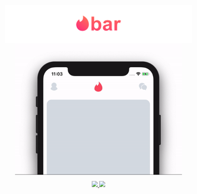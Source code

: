 <p align="center">
    <img src=".readme/logo.png" width="890" alt="Tinderbar"/>
    <img src=".readme/tinderbar.gif" width="450" alt="Tinderbar"/>
</p>

<p align="center">
    <a href="https://travis-ci.org/uias/Tinderbar">
        <img src="https://travis-ci.org/uias/Tinderbar.svg?branch=master" />
    </a>
    <img src="https://img.shields.io/badge/Swift-4.2-orange.svg?style=flat" />
</p>